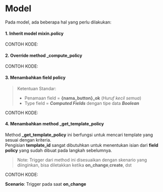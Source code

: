 # Model

Pada model, ada beberapa hal yang perlu dilakukan:

<script
  type="text/javascript"
  src="https://cdn.jsdelivr.net/npm/gist-embed@1.0.4/dist/gist-embed.min.js"
></script>

#### 1. Inherit model mixin.policy

CONTOH KODE:

<code data-gist-id="d3543c33d1466d772b04beb562b1ce48" data-gist-highlight-line="5" data-gist-line="9-15"></code>

#### 2. Override method _compute_policy

CONTOH KODE:

<code data-gist-id="d3543c33d1466d772b04beb562b1ce48" data-gist-highlight-line="1-4" data-gist-line="53-56"></code>

#### 3. Menambahkan field policy

> Ketentuan Standar:
> * Penamaan field = **{nama_button}_ok** (*Huruf kecil semua*)
> * Type field = ***Computed Fields*** dengan tipe data ***Boolean***

CONTOH KODE:

<code data-gist-id="d3543c33d1466d772b04beb562b1ce48" data-gist-line="58-86"></code>

#### 4. Menambahkan method **_get_template_policy**

Method **_get_template_policy** ini berfungsi untuk mencari template yang sesuai dengan kriteria. <br/>
Pengisian **template_id** sangat dibutuhkan untuk menentukan isian dari **field policy** yang sudah dibuat pada langkah sebelumnya.

> Note:
> Trigger dari method ini disesuaikan dengan skenario yang diinginkan, bisa diletakkan ketika **on_change**,**create**, dst

CONTOH KODE:

**Scenario**: Trigger pada saat **on_change**

<code data-gist-id="d3543c33d1466d772b04beb562b1ce48" data-gist-highlight-line="5" data-gist-line="134-140"></code>
